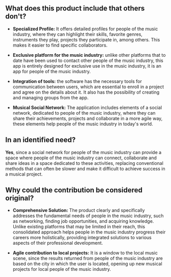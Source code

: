 ## What does this product include that others don't?

* **Specialized Profile:**
      It offers detailed profiles for people of the music industry, where they can highlight their skills, favorite genres, instruments they play, projects they participate in, among others. This makes it easier to find specific collaborators.

* **Exclusive platform for the music industry:** unlike other platforms that to date have been used to contact other people of the music industry, this app is entirely designed for exclusive use in the music industry, it is an app for people of the music industry.

* **Integration of tools:** the software has the necessary tools for communication between users, which are essential to enroll in a project and agree on the details about it. It also has the possibility of creating and managing groups from the app.

* **Musical Social Network:** The application includes elements of a social network, dedicated to people of the music industry, where they can share their achievements, projects and collaborate in a more agile way, these elements help people of the music industry in today's world.


## In an identified need?

**Yes**, since a social network for people of the music industry can provide a space where people of the music industry can connect, collaborate and share ideas in a space dedicated to these activities, replacing conventional methods that can often be slower and make it difficult to achieve success in a musical project.


## Why could the contribution be considered original?

* **Comprehensive Solution:** The product clearly and specifically addresses the fundamental needs of people in the music industry, such as networking, finding job opportunities, and acquiring knowledge. Unlike existing platforms that may be limited in their reach, this consolidated approach helps people in the music industry progress their careers more holistically, providing integrated solutions to various aspects of their professional development.

* **Agile contribution to local projects:** It is a window to the local music scene, since the results returned from people of the music industry are based on the city in which the user is located, opening up new musical projects for local people of the music industry.